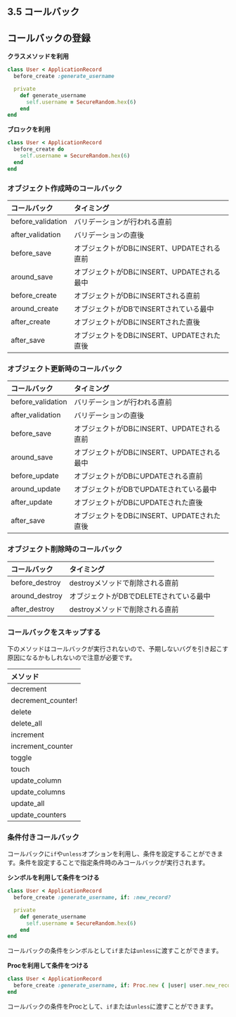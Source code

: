 ## 3.5 コールバック

## コールバックの登録

**クラスメソッドを利用**

```ruby
class User < ApplicationRecord
  before_create :generate_username

  private
    def generate_username
      self.username = SecureRandom.hex(6)
    end
end
```

**ブロックを利用**

```ruby
class User < ApplicationRecord
  before_create do
    self.username = SecureRandom.hex(6)
  end
end
```

### オブジェクト作成時のコールバック

| コールバック | タイミング |
|:--|:--|
| before_validation | バリデーションが行われる直前 |
| after_validation | バリデーションの直後 |
| before_save | オブジェクトがDBにINSERT、UPDATEされる直前 |
| around_save | オブジェクトがDBにINSERT、UPDATEされる最中 |
| before_create | オブジェクトがDBにINSERTされる直前 |
| around_create | オブジェクトがDBでINSERTされている最中 |
| after_create | オブジェクトがDBにINSERTされた直後 |
| after_save | オブジェクトをDBにINSERT、UPDATEされた直後 |


### オブジェクト更新時のコールバック

| コールバック | タイミング |
|:--|:--|
| before_validation | バリデーションが行われる直前 |
| after_validation | バリデーションの直後 |
| before_save | オブジェクトがDBにINSERT、UPDATEされる直前 |
| around_save | オブジェクトがDBにINSERT、UPDATEされる最中 |
| before_update | オブジェクトがDBにUPDATEされる直前 |
| around_update | オブジェクトがDBでUPDATEされている最中 |
| after_update | オブジェクトがDBにUPDATEされた直後 |
| after_save | オブジェクトをDBにINSERT、UPDATEされた直後 |

### オブジェクト削除時のコールバック

| コールバック | タイミング |
|:--|:--|
| before_destroy | destroyメソッドで削除される直前 |
| around_destroy | オブジェクトがDBでDELETEされている最中 |
| after_destroy | destroyメソッドで削除される直前 |

### コールバックをスキップする

下のメソッドはコールバックが実行されないので、予期しないバグを引き起こす原因になるかもしれないので注意が必要です。

| メソッド |
|:--|
| decrement |
| decrement_counter! |
| delete |
| delete_all |
| increment |
| increment_counter |
| toggle |
| touch |
| update_column |
| update_columns |
| update_all |
| update_counters |


### 条件付きコールバック

コールバックに`if`や`unless`オプションを利用し、条件を設定することができます。条件を設定することで指定条件時のみコールバックが実行されます。

**シンボルを利用して条件をつける**

```Ruby
class User < ApplicationRecord
  before_create :generate_username, if: :new_record?

  private
    def generate_username
      self.username = SecureRandom.hex(6)
    end
end
```

コールバックの条件をシンボルとして`if`または`unless`に渡すことができます。


**Procを利用して条件をつける**

```Ruby
class User < ApplicationRecord
  before_create :generate_username, if: Proc.new { |user| user.new_record? }
end
```

コールバックの条件をProcとして、`if`または`unless`に渡すことができます。
